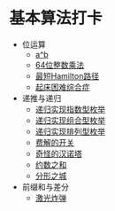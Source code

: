 # 基本算法打卡

- 位运算
  - [a^b](PowerABC.java)
  - [64位整数乘法](BitOF64IntegerMultiplication.java)
  - [最短Hamilton路径](ShortestHamiltonPath.java)
  - [起床困难综合症](DTOS.java)
- 递推与递归
  - [递归实现指数型枚举](ExponentialEnumeration.java)
  - [递归实现组合型枚举](CombinationEnumeration.java)
  - [递归实现排列型枚举](ArrangedEnumeration.java)
  - [费解的开关](ConfusingSwitch.java)
  - [奇怪的汉诺塔](WeirdHanoiTower.java)
  - [约数之和](DivisorsSum.java)
  - [分形之城](FractalsCity.java)
- 前缀和与差分
  - [激光炸弹](LaserBomb.java)